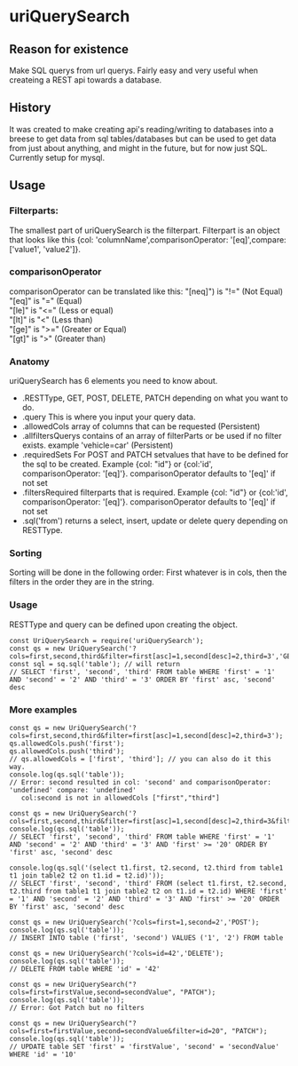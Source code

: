 # uriQuerySearch

## Reason for existence
Make SQL querys from url querys. Fairly easy and very useful when createing a REST api towards a database.

## History
It was created  to make creating api's reading/writing to databases into a breese to get data from sql tables/databases but can be used to get data from just about anything, and might in the future, but for now just SQL. Currently setup for mysql.

## Usage
### Filterparts:
The smallest part of uriQuerySearch is the filterpart. Filterpart is an object that looks like this {col: 'columnName',comparisonOperator: '[eq]',compare: ['value1', 'value2']}.

### comparisonOperator
comparisonOperator can be translated like this:
"[neq]") is "!=" (Not Equal)  
"[eq]" is "=" (Equal)  
"[le]" is "<=" (Less or equal)  
"[lt]" is "<" (Less than)  
"[ge]" is ">=" (Greater or Equal)  
"[gt]" is ">" (Greater than)  

### Anatomy
uriQuerySearch has 6 elements you need to know about.  
- .RESTType, GET, POST, DELETE, PATCH depending on what you want to do.  
- .query This is where you input your query data.  
- .allowedCols array of columns that can be requested (Persistent)  
- .allfiltersQuerys contains of an array of filterParts or be used if no filter exists. example 'vehicle=car' (Persistent)  
- .requiredSets For POST and PATCH setvalues that have to be defined for the sql to be created. Example {col: "id"} or {col:'id', comparisonOperator: '[eq]'}. comparisonOperator defaults to '[eq]' if not set  
- .filtersRequired filterparts that is required. Example {col: "id"} or {col:'id', comparisonOperator: '[eq]'}. comparisonOperator defaults to '[eq]' if not set  
- .sql('from') returns a select, insert, update or delete query depending on RESTType.  

### Sorting
Sorting will be done in the following order: First whatever is in cols, then the filters in the order they are in the string.


### Usage
RESTType and query can be defined upon creating the object.

    const UriQuerySearch = require('uriQuerySearch');
    const qs = new UriQuerySearch('?cols=first,second,third&filter=first[asc]=1,second[desc]=2,third=3','GET');
    const sql = sq.sql('table'); // will return
    // SELECT 'first', 'second', 'third' FROM table WHERE 'first' = '1' AND 'second' = '2' AND 'third' = '3' ORDER BY 'first' asc, 'second' desc

### More examples

    const qs = new UriQuerySearch('?cols=first,second,third&filter=first[asc]=1,second[desc]=2,third=3');
    qs.allowedCols.push('first');
    qs.allowedCols.push('third');
    // qs.allowedCols = ['first', 'third']; // you can also do it this way.
    console.log(qs.sql('table'));
    // Error: second resulted in col: 'second' and comparisonOperator: 'undefined' compare: 'undefined'
       col:second is not in allowedCols ["first","third"]

>


    const qs = new UriQuerySearch('?cols=first,second,third&filter=first[asc]=1,second[desc]=2,third=3&filter="first[ge]20','GET');
    console.log(qs.sql('table'));
    // SELECT 'first', 'second', 'third' FROM table WHERE 'first' = '1' AND 'second' = '2' AND 'third' = '3' AND 'first' >= '20' ORDER BY 'first' asc, 'second' desc
    
    console.log(qs.sql('(select t1.first, t2.second, t2.third from table1 t1 join table2 t2 on t1.id = t2.id)'));
    // SELECT 'first', 'second', 'third' FROM (select t1.first, t2.second, t2.third from table1 t1 join table2 t2 on t1.id = t2.id) WHERE 'first' = '1' AND 'second' = '2' AND 'third' = '3' AND 'first' >= '20' ORDER BY 'first' asc, 'second' desc

>

    const qs = new UriQuerySearch('?cols=first=1,second=2','POST');
    console.log(qs.sql('table'));
    // INSERT INTO table ('first', 'second') VALUES ('1', '2') FROM table

>

    const qs = new UriQuerySearch('?cols=id=42','DELETE');
    console.log(qs.sql('table'));
    // DELETE FROM table WHERE 'id' = '42'

    const qs = new UriQuerySearch("?cols=first=firstValue,second=secondValue", "PATCH");
    console.log(qs.sql('table'));
    // Error: Got Patch but no filters

    const qs = new UriQuerySearch("?cols=first=firstValue,second=secondValue&filter=id=20", "PATCH");
    console.log(qs.sql('table'));
    // UPDATE table SET 'first' = 'firstValue', 'second' = 'secondValue' WHERE 'id' = '10'